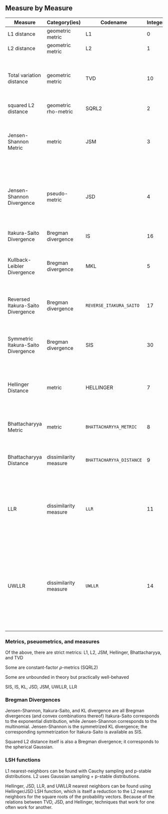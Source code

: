 ## Measure by Measure
| Measure | Category(ies) | Codename | Integer | Notes | 
|--------|-----------------|---------|----------|----|
| L1 distance | geometric metric | L1 | 0 | |
| L2 distance | geometric metric | L2 | 1 | |
| Total variation distance | geometric metric | TVD | 10 | Useful information theoretic measure; 1/2 L1 distance in probability space | 
| squared L2 distance | geometric rho-metric | SQRL2 | 2 | |
| Jensen-Shannon Metric | metric | JSM | 3 | Metric, but no closed-form solution for centroids. Perhaps best-suited for linkage/density-based clustering|
| Jensen-Shannon Divergence | pseudo-metric | JSD | 4 | Symmetric but no data-indepedent triangle inequality; convex combination of Bregman divergences|
| Itakura-Saito Divergence | Bregman divergence | IS | 16 | Corresponds to the exponential distribution|
| Kullback-Leibler Divergence | Bregman divergence | MKL | 5 | Corresponds to the multinomial distribution with fixed n, or the categorical distribution|
| Reversed Itakura-Saito Divergence | Bregman divergence | `REVERSE_ITAKURA_SAITO` | 17 | Corresponds to the multinomial distribution with fixed n, or the categorical distribution|
| Symmetric Itakura-Saito Divergence | Bregman divergence | SIS | 30 | Corresponds to the multinomial distribution with fixed n, or the categorical distribution|
| Hellinger Distance | metric | HELLINGER | 7 | Information-theoretic measure with useful upper/lower bounds for TVD and JSD|
| Bhattacharyya Metric | metric | `BHATTACHARYYA_METRIC` | 8 | Non-metric, but useful measure of dissimilarity. Related to the metric. | 
| Bhattacharyya Distance | dissimilarity measure | `BHATTACHARYYA_DISTANCE` | 9 | Non-metric, but useful measure of dissimilarity. Related to the metric. | 
| LLR | dissimilarity measure | `LLR` | 11 | non-metric, but can be processed as a data-dependent rho-metric. As the prior rises, the $\rho$-violation of the triangle inequality shrinks |
| UWLLR | dissimilarity measure | `UWLLR` | 14 | non-metric, but can be processed as a data-dependent rho-metric. As the prior rises, the $\rho$-violation of the triangle inequality shrinks. JSD and S2JSD LS hash functions will likely work for this and LLR|


### Metrics, pseuometrics, and measures
Of the above, there are strict metrics: L1, L2, JSM, Hellinger, Bhattacharyya, and TVD

Some are constant-factor $\rho$-metrics (SQRL2)

Some are unbounded in theory but practically well-behaved

SIS, IS, KL, JSD, JSM, UWLLR, LLR


### Bregman Divergences
Jensen-Shannon, Itakura-Saito, and KL divergence are all Bregman divergences (and convex combinations thereof)
Itakura-Saito corresponds to the exponential distribution, while Jensen-Shannon corresponds to the multinomial.
Jensen-Shannon is the symmetrized KL divergence; the corresponding symmetrization for Itakura-Saito is available as SIS.

Squared L2 distance itself is also a Bregman divergence; it corresponds to the spherical Gaussian.


### LSH functions
L1 nearest-neighbors can be found with Cauchy sampling and p-stable distributions.
L2 uses Gaussian sampling + p-stable distributions.

Hellinger, JSD, LLR, and UWLLR nearest neighbors can be found using Hellinger/JSD LSH function, which is itself a reduction to the L2 nearest neighbors for the square roots of the probability vectors.
Because of the relations between TVD, JSD, and Hellinger, techniques that work for one often work for another.
